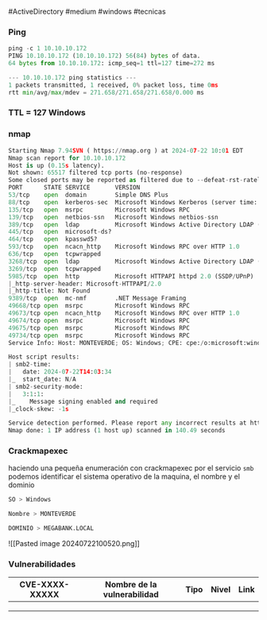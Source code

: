 #ActiveDirectory #medium #windows #tecnicas 
### Ping

```python
ping -c 1 10.10.10.172
PING 10.10.10.172 (10.10.10.172) 56(84) bytes of data.
64 bytes from 10.10.10.172: icmp_seq=1 ttl=127 time=272 ms

--- 10.10.10.172 ping statistics ---
1 packets transmitted, 1 received, 0% packet loss, time 0ms
rtt min/avg/max/mdev = 271.658/271.658/271.658/0.000 ms
```

### TTL = 127 Windows

### nmap

```python
Starting Nmap 7.94SVN ( https://nmap.org ) at 2024-07-22 10:01 EDT
Nmap scan report for 10.10.10.172
Host is up (0.15s latency).
Not shown: 65517 filtered tcp ports (no-response)
Some closed ports may be reported as filtered due to --defeat-rst-ratelimit
PORT      STATE SERVICE       VERSION
53/tcp    open  domain        Simple DNS Plus
88/tcp    open  kerberos-sec  Microsoft Windows Kerberos (server time: 2024-07-22 14:02:43Z)
135/tcp   open  msrpc         Microsoft Windows RPC
139/tcp   open  netbios-ssn   Microsoft Windows netbios-ssn
389/tcp   open  ldap          Microsoft Windows Active Directory LDAP (Domain: MEGABANK.LOCAL0., Site: Default-First-Site-Name)
445/tcp   open  microsoft-ds?
464/tcp   open  kpasswd5?
593/tcp   open  ncacn_http    Microsoft Windows RPC over HTTP 1.0
636/tcp   open  tcpwrapped
3268/tcp  open  ldap          Microsoft Windows Active Directory LDAP (Domain: MEGABANK.LOCAL0., Site: Default-First-Site-Name)
3269/tcp  open  tcpwrapped
5985/tcp  open  http          Microsoft HTTPAPI httpd 2.0 (SSDP/UPnP)
|_http-server-header: Microsoft-HTTPAPI/2.0
|_http-title: Not Found
9389/tcp  open  mc-nmf        .NET Message Framing
49668/tcp open  msrpc         Microsoft Windows RPC
49673/tcp open  ncacn_http    Microsoft Windows RPC over HTTP 1.0
49674/tcp open  msrpc         Microsoft Windows RPC
49675/tcp open  msrpc         Microsoft Windows RPC
49734/tcp open  msrpc         Microsoft Windows RPC
Service Info: Host: MONTEVERDE; OS: Windows; CPE: cpe:/o:microsoft:windows

Host script results:
| smb2-time: 
|   date: 2024-07-22T14:03:34
|_  start_date: N/A
| smb2-security-mode: 
|   3:1:1: 
|_    Message signing enabled and required
|_clock-skew: -1s

Service detection performed. Please report any incorrect results at https://nmap.org/submit/ .
Nmap done: 1 IP address (1 host up) scanned in 140.49 seconds
```

### Crackmapexec 
haciendo una pequeña enumeración con crackmapexec por el servicio `smb` podemos identificar el sistema operativo de la maquina, el nombre y el dominio

```python
SO > Windows

Nombre > MONTEVERDE

DOMINIO > MEGABANK.LOCAL
```

![[Pasted image 20240722100520.png]]







### Vulnerabilidades

| CVE-XXXX-XXXXX | Nombre de la vulnerabilidad | Tipo | Nivel | Link |
| -------------- | --------------------------- | ---- | ----- | ---- |
|                |                             |      |       |      |
|                |                             |      |       |      |
|                |                             |      |       |      |
